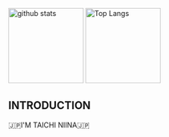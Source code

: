 <p align="left">
<img alt="github stats" height="150px" src="https://github-readme-stats.vercel.app/api?username=tayboy217&hide=contribs&count_private=true&show_icons=true&theme=tokyonight" />
 <img alt="Top Langs" height="150px" src="https://github-readme-stats.vercel.app/api/top-langs/?username=tayboy217&layout=compact&theme=tokyonight" />
</p>

## INTRODUCTION
🇯🇵I'M TAICHI NIINA🇯🇵

<!--
**tayboy217/tayboy217** is a ✨ _special_ ✨ repository because its `README.md` (this file) appears on your GitHub profile.

Here are some ideas to get you started:

- 🔭 I’m currently working on ...
- 🌱 I’m currently learning ...
- 👯 I’m looking to collaborate on ...
- 🤔 I’m looking for help with ...
- 💬 Ask me about ...
- 📫 How to reach me: ...
- 😄 Pronouns: ...
- ⚡ Fun fact: ...
-->

